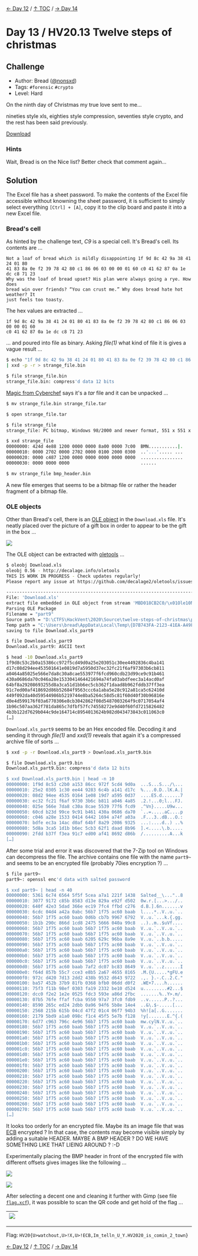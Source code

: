 [← Day 12](../day12/) / [↑ TOC](../README.md) / [→ Day 14](../day14/)


# Day 13 / HV20.13 Twelve steps of christmas



## Challenge

<!-- ...10....:...20....:...30....:...40....:...50....:...60....:...70....:. -->
* Author: Bread ([@nonsxd](https://twitter.com/nonsxd))
* Tags:   `#forensic` `#crypto`
* Level:  Hard

On the ninth day of Christmas my true love sent to me...

nineties style xls,
eighties style compression,
seventies style crypto,
and the rest has been said previously.

[Download](Download.xls)


### Hints

Wait, Bread is on the Nice list? Better check that comment again...



## Solution

The Excel file has a sheet password. To make the contents of the Excel file
accessible without knowning the sheet password, it is sufficient to simply
select everything `[Ctrl] + [A]`, copy it to the clip board and paste it into
a new Excel file.


### Bread's cell

<!-- ...10....:...20....:...30....:...40....:...50....:...60....:...70....:. -->
As hinted by the challenge text, _C9_ is a special cell. It's Bread's cell. Its
contents are …

```
Not a loaf of bread which is mildly disappointing 1f 9d 8c 42 9a 38 41 24 01 80
41 83 8a 0e f2 39 78 42 80 c1 86 06 03 00 00 01 60 c0 41 62 87 0a 1e dc c8 71 23
Why was the loaf of bread upset? His plan were always going a rye. How does
bread win over friends? “You can crust me.” Why does bread hate hot weather? It
just feels too toasty.
```

The hex values are extracted … 

```
1f 9d 8c 42 9a 38 41 24 01 80 41 83 8a 0e f2 39 78 42 80 c1 86 06 03 00 00 01 60
c0 41 62 87 0a 1e dc c8 71 23
```

… and poured into file as binary. Asking _file(1)_ what kind of file it is
gives a vague result …

```sh
$ echo "1f 9d 8c 42 9a 38 41 24 01 80 41 83 8a 0e f2 39 78 42 80 c1 86 06 03 00 00 01 60 c0 41 62 87 0a 1e dc c8 71 23" \
| xxd -p -r > strange_file.bin

$ file strange_file.bin
strange_file.bin: compress'd data 12 bits
```

[Magic from Cyberchef]() says it's a _tar_ file and it can be unpacked …

[Magic from Cyberchef]: https://gchq.github.io/CyberChef/#recipe=From_Hex('Auto')Magic(3,false,false,'')&input=MWYgOWQgOGMgNDIgOWEgMzggNDEgMjQgMDEgODAgNDEgODMgOGEgMGUgZjIgMzkgNzggNDIgODAgYzEgODYgMDYgMDMgMDAgMDAgMDEgNjAgYzAgNDEgNjIgODcgMGEgMWUgZGMgYzggNzEgMjM

```sh
$ mv strange_file.bin strange_file.tar

$ open strange_file.tar

$ file strange_file
strange_file: PC bitmap, Windows 98/2000 and newer format, 551 x 551 x 32

$ xxd strange_file
00000000: 424d 4e88 1200 0000 0000 8a00 0000 7c00  BMN...........|.
00000010: 0000 2702 0000 2702 0000 0100 2000 0300  ..'...'..... ...
00000020: 0000 c487 1200 0000 0000 0000 0000 0000  ................
00000030: 0000 0000 0000                           ......

$ mv strange_file bmp_header.bin
```

A new file emerges that seems to be a bitmap file or rather the header fragment
of a bitmap file.


### OLE objects

Other than Bread's cell, there is an [OLE object] in the `Download.xls` file.
It's neatly placed over the picture of a gift box in order to appear to be the
gift in the box …

[OLE object]: https://en.wikipedia.org/wiki/Object_Linking_and_Embedding

![](screenshot_gift.png)

The OLE object can be extracted with [oletools] …

[oletools]: https://pypi.org/project/oletools/

```sh
$ oleobj Download.xls
oleobj 0.56 - http://decalage.info/oletools
THIS IS WORK IN PROGRESS - Check updates regularly!
Please report any issue at https://github.com/decalage2/oletools/issues

-------------------------------------------------------------------------------
File: 'Download.xls'
extract file embedded in OLE object from stream 'MBD018CB2C0/\x01Ole10Native':
Parsing OLE Package
Filename = "part9"
Source path = "D:\CTFS\HackVent\2020\Source\twelve-steps-of-christmas\part3\resources\part9"
Temp path = "C:\Users\bread\AppData\Local\Temp\{D7B743FA-2123-41EA-A49F-4B7EF5005334}\part9"
saving to file Download.xls_part9

$ file Download.xls_part9
Download.xls_part9: ASCII text

$ head -10 Download.xls_part9 
1f9d8c53c2b0a15386cc972f5cd49d0a25e203051c30ee4492836c4ba141
d17c08d294ee453501641e0819d7a5950d37ec32fc21f6af97303b6cb811
a0464a85025e566e7da8c30a8cae553977f6fcd960cdb23d99ce9c91b461
430a0686da70c046a28e1533041464421694a74fa03abdfeec3a14acd0af
64bf8a29208693255d8a3ca51d1bb6ec5cb362f1daad8b962fddb37ff3ea
91c7ed00af418692d86b52684f9563ccc6a1aba5e28c912a81ca5c62410d
449f092da40d59544986b5219744e8ba5264c58d5c81f60d40f30b96816e
d0e4d599176f03a6770306e8cb3042862f08d5487003264f9c0717054af4
1b96c507aa362f781da865c7dfbf57fc74558272e9d40f60fd7215826482
4b3b122d7629b044c9de164714c8954013624b982d043473843c011063c0
[…]
```

`Download.xls_part9` seems to be an Hex encoded file. Decoding it and sending it
through _file(1)_ and _xxd(1)_ reveals that again it's a compressed archive file
of sorts …

```sh
$ xxd -p -r Download.xls_part9 > Download.xls_part9.bin

$ file Download.xls_part9.bin 
Download.xls_part9.bin: compress'd data 12 bits

$ xxd Download.xls_part9.bin | head -n 10
00000000: 1f9d 8c53 c2b0 a153 86cc 972f 5cd4 9d0a  ...S...S.../\...
00000010: 25e2 0305 1c30 ee44 9283 6c4b a141 d17c  %....0.D..lK.A.|
00000020: 08d2 94ee 4535 0164 1e08 19d7 a595 0d37  ....E5.d.......7
00000030: ec32 fc21 f6af 9730 3b6c b811 a046 4a85  .2.!...0;l...FJ.
00000040: 025e 566e 7da8 c30a 8cae 5539 77f6 fcd9  .^Vn}.....U9w...
00000050: 60cd b23d 99ce 9c91 b461 430a 0686 da70  `..=.....aC....p
00000060: c046 a28e 1533 0414 6442 1694 a74f a03a  .F...3..dB...O.:
00000070: bdfe ec3a 14ac d0af 64bf 8a29 2086 9325  ...:....d..) ..%
00000080: 5d8a 3ca5 1d1b b6ec 5cb3 62f1 daad 8b96  ].<.....\.b.....
00000090: 2fdd b37f f3ea 91c7 ed00 af41 8692 d86b  /..........A...k
[…]
```

After some trial and error it was discovered that the 7-Zip tool on Windows can
decompress the file. The archive contains one file with the name `part9~` and
seems to be an encrypted file (probably 70ies encryption ?) …

```sh
$ file part9~
part9~: openssl enc'd data with salted password

$ xxd part9~ | head -n 40
00000000: 5361 6c74 6564 5f5f 5cea a7a1 221f 1438  Salted__\..."..8
00000010: 3077 9172 c85b 8583 d13e 829a e92f d502  0w.r.[...>.../..
00000020: 640f 42e3 5dad 366e ec19 7fc4 ffbd c276  d.B.].6n.......v
00000030: 6cdc 04d4 a42a 0abc 56b7 1f75 ac60 baab  l....*..V..u.`..
00000040: 56b7 1f75 ac60 baab 0d6b cb7b 9967 6792  V..u.`...k.{.gg.
00000050: 1b1b 290c 866d 1cd8 2475 5666 040a 99c8  ..)..m..$uVf....
00000060: 56b7 1f75 ac60 baab 56b7 1f75 ac60 baab  V..u.`..V..u.`..
00000070: 56b7 1f75 ac60 baab 56b7 1f75 ac60 baab  V..u.`..V..u.`..
00000080: 56b7 1f75 ac60 baab 6205 629c 96ba 8a9e  V..u.`..b.b.....
00000090: 56b7 1f75 ac60 baab 56b7 1f75 ac60 baab  V..u.`..V..u.`..
000000a0: 56b7 1f75 ac60 baab 56b7 1f75 ac60 baab  V..u.`..V..u.`..
000000b0: 56b7 1f75 ac60 baab 56b7 1f75 ac60 baab  V..u.`..V..u.`..
000000c0: 56b7 1f75 ac60 baab 56b7 1f75 ac60 baab  V..u.`..V..u.`..
000000d0: 56b7 1f75 ac60 baab 7af2 dc07 bc83 8649  V..u.`..z......I
000000e0: f64d 857b 55c7 cce3 e8b5 2a67 4655 8165  .M.{U.....*gFU.e
000000f0: 972c d420 7d13 2dd2 438b 9532 d643 9722  .,. }.-.C..2.C."
00000100: ba57 452b 37b9 81fb 0368 bfb0 06dd d0f2  .WE+7....h......
00000110: 75f3 f11b 98ef 0303 fa19 2332 be10 d524  u.........#2...$
00000120: dcc0 f2e2 1e2e 0525 fdc3 593e a86d 2fbc  .......%..Y>.m/.
00000130: 07b5 76fe ffaf fcba 9550 97a7 3fc0 fdb9  ..v......P..?...
00000140: 8590 265c ed24 2dbb 0a96 94f6 5b8e 14e4  ..&\.$-.....[...
00000150: 2568 215b 615b 04cd 47f2 01c4 06f7 94b3  %h![a[..G.......
00000160: 2179 5bd9 a1a0 098c f1c4 45f5 5e7b f128  !y[.......E.^{.(
00000170: 6d77 c963 796c 4e96 56b7 1f75 ac60 baab  mw.cylN.V..u.`..
00000180: 56b7 1f75 ac60 baab 56b7 1f75 ac60 baab  V..u.`..V..u.`..
00000190: 56b7 1f75 ac60 baab 56b7 1f75 ac60 baab  V..u.`..V..u.`..
000001a0: 56b7 1f75 ac60 baab 56b7 1f75 ac60 baab  V..u.`..V..u.`..
000001b0: 56b7 1f75 ac60 baab 56b7 1f75 ac60 baab  V..u.`..V..u.`..
000001c0: 56b7 1f75 ac60 baab 56b7 1f75 ac60 baab  V..u.`..V..u.`..
000001d0: 56b7 1f75 ac60 baab 56b7 1f75 ac60 baab  V..u.`..V..u.`..
000001e0: 56b7 1f75 ac60 baab 56b7 1f75 ac60 baab  V..u.`..V..u.`..
000001f0: 56b7 1f75 ac60 baab 56b7 1f75 ac60 baab  V..u.`..V..u.`..
00000200: 56b7 1f75 ac60 baab 56b7 1f75 ac60 baab  V..u.`..V..u.`..
00000210: 56b7 1f75 ac60 baab 56b7 1f75 ac60 baab  V..u.`..V..u.`..
00000220: 56b7 1f75 ac60 baab 56b7 1f75 ac60 baab  V..u.`..V..u.`..
00000230: 56b7 1f75 ac60 baab 56b7 1f75 ac60 baab  V..u.`..V..u.`..
00000240: 56b7 1f75 ac60 baab 56b7 1f75 ac60 baab  V..u.`..V..u.`..
00000250: 56b7 1f75 ac60 baab 56b7 1f75 ac60 baab  V..u.`..V..u.`..
00000260: 56b7 1f75 ac60 baab 56b7 1f75 ac60 baab  V..u.`..V..u.`..
00000270: 56b7 1f75 ac60 baab 56b7 1f75 ac60 baab  V..u.`..V..u.`..
[…]
```

<!-- ...10....:...20....:...30....:...40....:...50....:...60....:...70....:. -->
It looks too orderly for an encrypted file. Maybe its an image file that was 
[ECB] encrypted ? In that case, the contents may become visible simply by
adding a suitable HEADER. MAYBE A BMP HEADER ? DO WE HAVE SOMETHING LIKE THAT
LIEING AROUND ? :-D

[ECB]: https://en.wikipedia.org/wiki/Block_cipher_mode_of_operation#ECB

Experimentally placing the BMP header in front of the encrypted file with
different offsets gives images like the following …

![](experimental_bmp_1.png)

![](experimental_bmp_2.png)

After selecting a decent one and cleaning it further with Gimp (see file
[`flag.xcf`](flag.xcf)), it was possible to scan the QR code and get hold of the
flag …

| ![](experimental_bmp_cleaned.png)
|-

--------------------------------------------------------------------------------

Flag: `HV20{U>watchout,U>!X,U>!ECB,Im_telln_U_Y.HV2020_is_comin_2_town}`

[← Day 12](../day12/) / [↑ TOC](../README.md) / [→ Day 14](../day14/)
